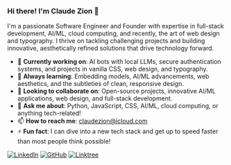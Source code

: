 ### Hi there! I'm Claude Zion 👋

I'm a passionate Software Engineer and Founder with expertise in full-stack development, AI/ML, cloud computing, and recently, the art of web design and typography. I thrive on tackling challenging projects and building innovative, aesthetically refined solutions that drive technology forward.

- 🔭 **Currently working on**: AI bots with local LLMs, secure authentication systems, and projects in vanilla CSS, web design, and typography.
- 🌱 **Always learning**: Embedding models, AI/ML advancements, web aesthetics, and the subtleties of clean, responsive design.
- 👯 **Looking to collaborate on**: Open-source projects, innovative AI/ML applications, web design, and full-stack development.
- 💬 **Ask me about**: Python, JavaScript, CSS, AI/ML, cloud computing, or anything tech-related!
- 📫 **How to reach me**: [claudezion@icloud.com](mailto:claudezion@icloud.com)
- ⚡ **Fun fact**: I can dive into a new tech stack and get up to speed faster than most people think possible!

[![LinkedIn](https://img.shields.io/badge/-LinkedIn-blue?style=flat&logo=linkedin&logoColor=white)](https://www.linkedin.com/in/claudezion/)
[![GitHub](https://img.shields.io/badge/-GitHub-181717?style=flat&logo=github&logoColor=white)](https://github.com/claudezion)
[![Linktree](https://img.shields.io/badge/-Linktree-39e09b?style=flat&logo=linktree&logoColor=white)](https://linktr.ee/claudezion)


